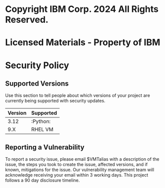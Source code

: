 # Copyright IBM Corp. 2024  All Rights Reserved.
# Licensed Materials - Property of IBM
# Security Policy

## Supported Versions

Use this section to tell people about which versions of your project are
currently being supported with security updates.

| Version | Supported          |
| ------- | ------------------ |
| 3.12    | :Python:           |
| 9.X     | RHEL VM            |

## Reporting a Vulnerability

To report a security issue, please email $VMTalias with a description of the issue, the steps you took to create the issue, affected versions, and if known, mitigations for the issue. Our vulnerability management team will acknowledge receiving your email within 3 working days. This project follows a 90 day disclosure timeline.
